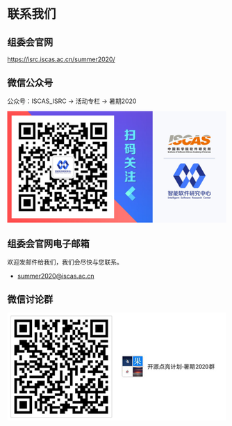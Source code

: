 # 联系我们

## 组委会官网

<https://isrc.iscas.ac.cn/summer2020/>

## 微信公众号

公众号：ISCAS_ISRC -> 活动专栏 -> 暑期2020

![微信号](./assets/gongzhonghao.jpg)

## 组委会官网电子邮箱

欢迎发邮件给我们，我们会尽快与您联系。

- [summer2020@iscas.ac.cn](mailto:summer2020@iscas.ac.cn)

## 微信讨论群

![讨论群](./assets/group.jpg)
